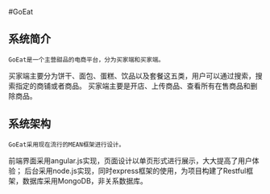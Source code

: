 #GoEat

## 系统简介
	GoEat是一个主营甜品的电商平台，分为买家端和买家端。
  买家端主要分为饼干、面包、蛋糕、饮品以及套餐这五类，用户可以通过搜索，搜索指定的商铺或者商品。
  买家端主要是开店、上传商品、查看所有在售商品和删除商品。
## 系统架构
	GoEat采用现在流行的MEAN框架进行设计。
  前端界面采用angular.js实现，页面设计以单页形式进行展示，大大提高了用户体验；
  后台采用node.js实现，同时express框架的使用，为项目构建了Restful框架，数据库采用MongoDB，非关系数据库。
